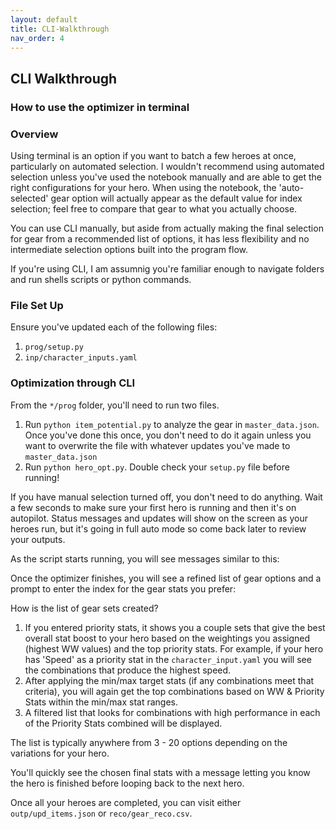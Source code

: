 ```yaml
---
layout: default
title: CLI-Walkthrough
nav_order: 4
---
```

## CLI Walkthrough
### How to use the optimizer in terminal

### Overview

Using terminal is an option if you want to batch a few heroes at once, particularly on automated selection.  I wouldn't recommend using automated selection unless you've used the notebook manually and are able to get the right configurations for your hero.  When using the notebook, the 'auto-selected' gear option will actually appear as the default value for index selection; feel free to compare that gear to what you actually choose.

You can use CLI manually, but aside from actually making the final selection for gear from a recommended list of options, it has less flexibility and no intermediate selection options built into the program flow.

If you're using CLI, I am assumnig you're familiar enough to navigate folders and run shells scripts or python commands.

### File Set Up

Ensure you've updated each of the following files:
1. `prog/setup.py`
2. `inp/character_inputs.yaml`

### Optimization through CLI

From the `*/prog` folder, you'll need to run two files. 
1. Run `python item_potential.py` to analyze the gear in `master_data.json`.  Once you've done this once, you don't need to do it again unless you want to overwrite the file with whatever updates you've made to `master_data.json` 
2. Run `python hero_opt.py`.  Double check your `setup.py` file before running!

If you have manual selection turned off, you don't need to do anything.  Wait a few seconds to make sure your first hero is running and then it's on autopilot.  Status messages and updates will show on the screen as your heroes run, but it's going in full auto mode so come back later to review your outputs.

As the script starts running, you will see messages similar to this:
<insert image>

Once the optimizer finishes, you will see a refined list of gear options and a prompt to enter the index for the gear stats you prefer:
<insert image>

How is the list of gear sets created?
1.  If you entered priority stats, it shows you a couple sets that give the best overall stat boost to your hero based on the weightings you assigned (highest WW values) and the top priority stats.  For example, if your hero has 'Speed' as a priority stat in the `character_input.yaml` you will see the combinations that produce the highest speed.
2.  After applying the min/max target stats (if any combinations meet that criteria), you will again get the top combinations based on WW & Priority Stats within the min/max stat ranges.
3.  A filtered list that looks for combinations with high performance in each of the Priority Stats combined will be displayed.

The list is typically anywhere from 3 - 20 options depending on the variations for your hero.

You'll quickly see the chosen final stats with a message letting you know the hero is finished before looping back to the next hero.

Once all your heroes are completed, you can visit either `outp/upd_items.json` or `reco/gear_reco.csv`.


